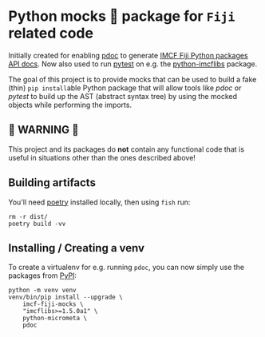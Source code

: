 # Python mocks 🧌 package for `Fiji` related code

Initially created for enabling [pdoc][2] to generate [IMCF Fiji Python packages
API docs][1]. Now also used to run [pytest][4] on e.g. the [python-imcflibs][5]
package.

The goal of this project is to provide mocks that can be used to build a fake
(thin) `pip install`able Python package that will allow tools like *pdoc* or
*pytest* to build up the AST (abstract syntax tree) by using the mocked objects
while performing the imports.

## 🚫 WARNING 🚫

This project and its packages do **not** contain any functional code that is
useful in situations other than the ones described above!

## Building artifacts

You'll need [poetry][3] installed locally, then using `fish` run:

```fish
rm -r dist/
poetry build -vv
```

## Installing / Creating a venv

To create a virtualenv for e.g. running `pdoc`, you can now simply use the
packages from [PyPI][6]:

```fish
python -m venv venv
venv/bin/pip install --upgrade \
    imcf-fiji-mocks \
    "imcflibs>=1.5.0a1" \
    python-micrometa \
    pdoc
```

[1]: https://imcf.one/apidocs/
[2]: https://pdoc.dev
[3]: https://python-poetry.org
[4]: http://pytest.org/
[5]: https://github.com/imcf/python-imcflibs/
[6]: https://pypi.org/
